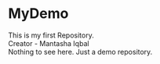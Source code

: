 # MyDemo
This is my first Repository.
<br>
Creator - Mantasha Iqbal
<br>
Nothing to see here. Just a demo repository.